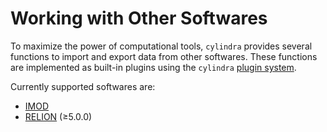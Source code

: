 # Working with Other Softwares

To maximize the power of computational tools, `cylindra` provides several functions to
import and export data from other softwares. These functions are implemented as built-in
plugins using the `cylindra` [plugin system](../plugins.md).

Currently supported softwares are:

- [IMOD](imod.md)
- [RELION](relion.md) (&ge;5.0.0)
